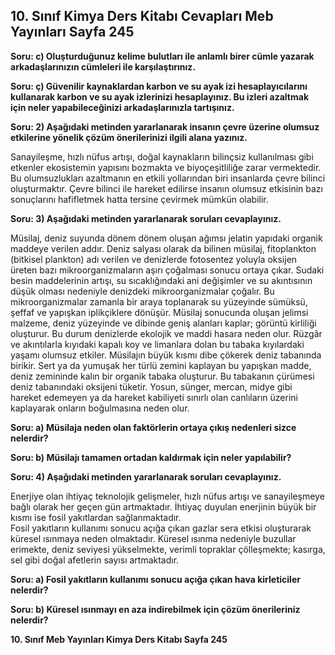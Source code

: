 ## 10. Sınıf Kimya Ders Kitabı Cevapları Meb Yayınları Sayfa 245

**Soru: c) Oluşturduğunuz kelime bulutları ile anlamlı birer cümle yazarak arkadaşlarınızın cümleleri ile karşılaştırınız.**

**Soru: ç) Güvenilir kaynaklardan karbon ve su ayak izi hesaplayıcılarını kullanarak karbon ve su ayak izlerinizi hesaplayınız. Bu izleri azaltmak için neler yapabileceğinizi arkadaşlarınızla tartışınız.**

**Soru: 2) Aşağıdaki metinden yararlanarak insanın çevre üzerine olumsuz etkilerine yönelik çözüm önerilerinizi ilgili alana yazınız.**

Sanayileşme, hızlı nüfus artışı, doğal kaynakların bilinçsiz kullanılması gibi etkenler ekosistemin yapısını bozmakta ve biyoçeşitliliğe zarar vermektedir. Bu olumsuzlukları azaltmanın en etkili yollarından biri insanlarda çevre bilinci oluşturmaktır. Çevre bilinci ile hareket edilirse insanın olumsuz etkisinin bazı sonuçlarını hafifletmek hatta tersine çevirmek mümkün olabilir.

**Soru: 3) Aşağıdaki metinden yararlanarak soruları cevaplayınız.**

Müsilaj, deniz suyunda dönem dönem oluşan ağımsı jelatin yapıdaki organik maddeye verilen addır. Deniz salyası olarak da bilinen müsilaj, fitoplankton (bitkisel plankton) adı verilen ve denizlerde fotosentez yoluyla oksijen üreten bazı mikroorganizmaların aşırı çoğalması sonucu ortaya çıkar. Sudaki besin maddelerinin artışı, su sıcaklığındaki ani değişimler ve su akıntısının düşük olması nedeniyle denizdeki mikroorganizmalar çoğalır. Bu mikroorganizmalar zamanla bir araya toplanarak su yüzeyinde sümüksü, şeffaf ve yapışkan iplikçiklere dönüşür. Müsilaj sonucunda oluşan jelimsi malzeme, deniz yüzeyinde ve dibinde geniş alanları kaplar; görüntü kirliliği oluşturur. Bu durum denizlerde ekolojik ve maddi hasara neden olur. Rüzgâr ve akıntılarla kıyıdaki kapalı koy ve limanlara dolan bu tabaka kıyılardaki yaşamı olumsuz etkiler. Müsilajın büyük kısmı dibe çökerek deniz tabanında birikir. Sert ya da yumuşak her türlü zemini kaplayan bu yapışkan madde, deniz zemininde kalın bir organik tabaka oluşturur. Bu tabakanın çürümesi deniz tabanındaki oksijeni tüketir. Yosun, sünger, mercan, midye gibi hareket edemeyen ya da hareket kabiliyeti sınırlı olan canlıların üzerini kaplayarak onların boğulmasına neden olur.

**Soru: a) Müsilaja neden olan faktörlerin ortaya çıkış nedenleri sizce nelerdir?**

**Soru: b) Müsilajı tamamen ortadan kaldırmak için neler yapılabilir?**

**Soru: 4) Aşağıdaki metinden yararlanarak soruları cevaplayınız.**

Enerjiye olan ihtiyaç teknolojik gelişmeler, hızlı nüfus artışı ve sanayileşmeye bağlı olarak her geçen gün artmaktadır. İhtiyaç duyulan enerjinin büyük bir kısmı ise fosil yakıtlardan sağlanmaktadır.  
 Fosil yakıtların kullanımı sonucu açığa çıkan gazlar sera etkisi oluşturarak küresel ısınmaya neden olmaktadır. Küresel ısınma nedeniyle buzullar erimekte, deniz seviyesi yükselmekte, verimli topraklar çölleşmekte; kasırga, sel gibi doğal afetlerin sayısı artmaktadır.

**Soru: a) Fosil yakıtların kullanımı sonucu açığa çıkan hava kirleticiler nelerdir?**

**Soru: b) Küresel ısınmayı en aza indirebilmek için çözüm önerileriniz nelerdir?**

**10. Sınıf Meb Yayınları Kimya Ders Kitabı Sayfa 245**